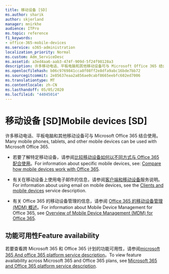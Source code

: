 ```yaml
---
title: 移动设备 [SD]
ms.author: sharik
author: skjerland
manager: mnirkhe
audience: ITPro
ms.topic: reference
f1_keywords:
- office-365-mobile-devices
ms.service: o365-administration
localization_priority: Normal
ms.custom: Adm_ServiceDesc
ms.assetid: a3ed4aa6-aab3-474f-909d-5f24f98128a3
description: 许多移动电话、平板电脑和其他移动设备可与 Microsoft Office 365 结合使用。
ms.openlocfilehash: b06c9769841cca8f08ff2e8dfa9abc16bde7bb72
ms.sourcegitcommit: 2e85637eaa2a856ae0cabf8665eebfc602ed7006
ms.translationtype: MT
ms.contentlocale: zh-CN
ms.lasthandoff: 05/05/2020
ms.locfileid: "44045014"
---
```

# <a name="mobile-devices-sd"></a><span data-ttu-id="9e1fb-103">移动设备 [SD]</span><span class="sxs-lookup"><span data-stu-id="9e1fb-103">Mobile devices [SD]</span></span>

<span data-ttu-id="9e1fb-104">许多移动电话、平板电脑和其他移动设备可与 Microsoft Office 365 结合使用。</span><span class="sxs-lookup"><span data-stu-id="9e1fb-104">Many mobile phones, tablets, and other mobile devices can be used with Microsoft Office 365.</span></span> 
  
- <span data-ttu-id="9e1fb-105">若要了解特定移动设备，请参阅[比较移动设备如何以不同方式与 Office 365 配合使用](https://go.microsoft.com/fwlink/p/?LinkId=282337)。</span><span class="sxs-lookup"><span data-stu-id="9e1fb-105">For information about specific mobile devices, see: [Compare how mobile devices work with Office 365](https://go.microsoft.com/fwlink/p/?LinkId=282337).</span></span>
    
- <span data-ttu-id="9e1fb-106">有关在移动设备上使用电子邮件的信息，请参阅[客户端和移动设备](../exchange-online-service-description/clients-and-mobile-devices.md)服务说明。</span><span class="sxs-lookup"><span data-stu-id="9e1fb-106">For information about using email on mobile devices, see the [Clients and mobile devices](../exchange-online-service-description/clients-and-mobile-devices.md) service description.</span></span> 
    
- <span data-ttu-id="9e1fb-107">有关 Office 365 的移动设备管理的信息，请参阅 [Office 365 的移动设备管理 (MDM) 概述](https://go.microsoft.com/fwlink/?linkid=808602)。</span><span class="sxs-lookup"><span data-stu-id="9e1fb-107">For information about Mobile Device Management for Office 365, see [Overview of Mobile Device Management (MDM) for Office 365](https://go.microsoft.com/fwlink/?linkid=808602).</span></span>
    
## <a name="feature-availability"></a><span data-ttu-id="9e1fb-108">功能可用性</span><span class="sxs-lookup"><span data-stu-id="9e1fb-108">Feature availability</span></span>

<span data-ttu-id="9e1fb-109">若要查看跨 Microsoft 365 和 Office 365 计划的功能可用性，请参阅[microsoft 365 And office 365 platform service description](office-365-platform-service-description.md)。</span><span class="sxs-lookup"><span data-stu-id="9e1fb-109">To view feature availability across Microsoft 365 and Office 365 plans, see [Microsoft 365 and Office 365 platform service description](office-365-platform-service-description.md).</span></span>
  

